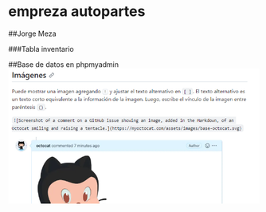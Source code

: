 # empreza autopartes
##Jorge Meza

###Tabla inventario

##Base de datos en phpmyadmin
![](https://github.com/JorgeMeza123/MezaJorge/blob/main/pp_mysql.png)
